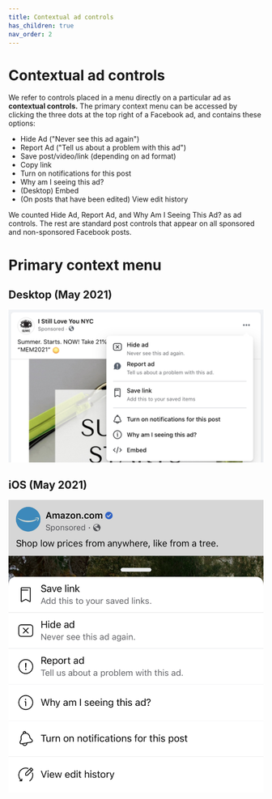 ```yaml
---
title: Contextual ad controls
has_children: true
nav_order: 2
---
```


# Contextual ad controls

We refer to controls placed in a menu directly on a particular ad as **contextual controls.** The primary context menu can be accessed by clicking the three dots at the top right of a Facebook ad, and contains these options:

* Hide Ad ("Never see this ad again")
* Report Ad ("Tell us about a problem with this ad")
* Save post/video/link (depending on ad format)
* Copy link
* Turn on notifications for this post
* Why am I seeing this ad?
* (Desktop) Embed
* (On posts that have been edited) View edit history

We counted Hide Ad, Report Ad, and Why Am I Seeing This Ad? as ad controls. The rest are standard post controls that appear on all sponsored and non-sponsored Facebook posts.

# Primary context menu

## Desktop (May 2021)
![primary context menu on desktop](contextual/inline-menu-desktop.png)

## iOS (May 2021)
![primary context menu on iOS](contextual/inline-menu-mobile.jpeg)
